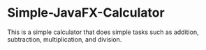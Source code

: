 # Simple-JavaFX-Calculator
This is a simple calculator that does simple tasks such as addition, subtraction, multiplication, and division.
